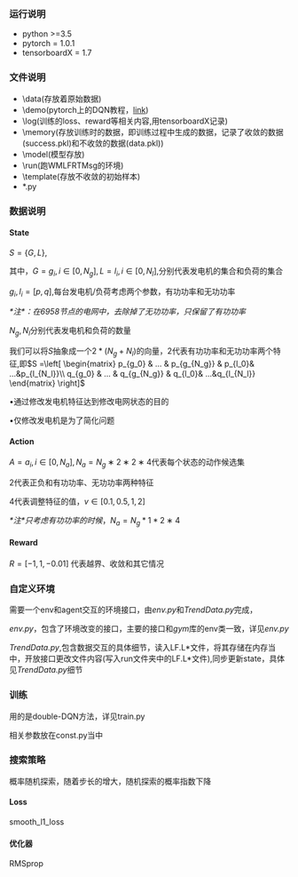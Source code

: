 ### 运行说明

- python >=3.5
- pytorch = 1.0.1
- tensorboardX = 1.7

### 文件说明

- \data(存放着原始数据)
- \demo(pytorch上的DQN教程，[link](https://pytorch.org/tutorials/intermediate/reinforcement_q_learning.html))
- \log(训练的loss、reward等相关内容,用tensorboardX记录)
- \memory(存放训练时的数据，即训练过程中生成的数据，记录了收敛的数据(success.pkl)和不收敛的数据(data.pkl))
- \model(模型存放)
- \run(跑WMLFRTMsg的环境)
- \template(存放不收敛的初始样本)
- *.py

### 数据说明

#### **State**

$S=\{G, L\}$,

其中，$G={g_i, i∈[0,N_g ]}, L={l_i, i∈[0,N_l ]}$,分别代表发电机的集合和负荷的集合

$g_i,l_i=[p,q ]$,每台发电机/负荷考虑两个参数，有功功率和无功功率

*\*注\*：在6958节点的电网中，去除掉了无功功率，只保留了有功功率*

$N_g,N_l$分别代表发电机和负荷的数量



我们可以将$S$抽象成一个$2*(N_g+N_l)$的向量，2代表有功功率和无功功率两个特征,即$S =\left[
\begin{matrix}
p_{g_0}  & ... & p_{g_{N_g}} & p_{l_0}& ...&p_{l_{N_l}}\\
q_{g_0} & ... & q_{g_{N_g}} & q_{l_0}& ...&q_{l_{N_l}}
\end{matrix}
\right]$ 

•通过修改发电机特征达到修改电网状态的目的

•仅修改发电机是为了简化问题



#### Action

$A={a_i, i∈[0,N_a ]}, N_a=N_g∗2∗2∗4$代表每个状态的动作候选集

2代表正负和有功功率、无功功率两种特征

4代表调整特征的值，$v∈[0.1,0.5,1,2]$

*\*注\*只考虑有功功率的时候*，$N_a=N_g*1*2∗4$



#### Reward

$R=[-1,1,-0.01]$ 代表越界、收敛和其它情况



### 自定义环境

需要一个env和agent交互的环境接口，由*env.py*和*TrendData.py*完成，  

*env.py*，包含了环境改变的接口，主要的接口和*gym*库的env类一致，详见*env.py*

*TrendData.py*,包含数据交互的具体细节，读入LF.L\*文件，将其存储在内存当中，开放接口更改文件内容(写入run文件夹中的LF.L\*文件),同步更新state，具体见*TrendData.py*细节





### 训练

用的是double-DQN方法，详见train.py

相关参数放在const.py当中



### 搜索策略

概率随机探索，随着步长的增大，随机探索的概率指数下降



#### Loss

smooth_l1_loss



#### 优化器

RMSprop


